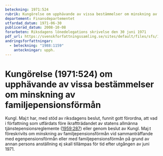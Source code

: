 ```yaml
---
beteckning: 1971:524
rubrik: Kungörelse om upphävande av vissa bestämmelser om minskning av familjepensionsförmån
departement: Finansdepartementet
utfardad_datum: 1971-06-30
publicerad_datum: 2008-10-08
forarbeten: Riksdagens lönedelegations skrivelse den 30 juni 1971
pdf_url: https://svenskforfattningssamling.se/sites/default/files/sfs/1971-06/SFS1971-524.pdf
andringsforfattningar:
  - beteckning: "1988:1159"
    anteckningar: upph.
---
```


# Kungörelse (1971:524) om upphävande av vissa bestämmelser om minskning av familjepensionsförmån

Kungl. Maj:t har, med stöd av riksdagens beslut, funnit gott förordna, att vad i författning som utfärdats före ikraftträdandet av statens allmänna tjänstepensionsreglemente ([1959:287](https://selex.se/eli/sfs/1959/287)) eller genom beslut av Kungl. Maj:t föreskrivits om minskning av familjepensionsförmån vid sammanträffande med egenpensionsförmån eller med familjepensionsförmån på grund av annan persons anställning ej skall tillämpas för tid efter utgången av juni 1971.